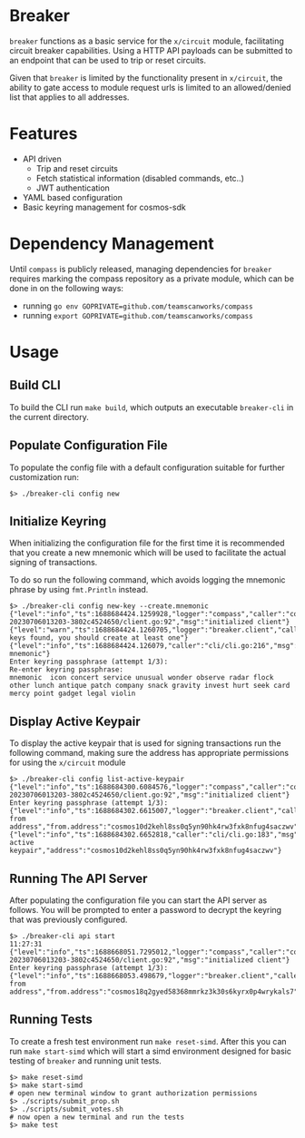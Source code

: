 # Breaker

`breaker` functions as a basic service for the `x/circuit` module, facilitating circuit breaker capabilities. Using a HTTP API payloads can be submitted to an endpoint that can be used to trip or reset circuits.

Given that `breaker` is limited by the functionality present in `x/circuit`, the ability to gate access to module request urls is limited to an allowed/denied list that applies to all addresses.

# Features

* API driven
    * Trip and reset circuits
    * Fetch statistical information (disabled commands, etc..)
    * JWT authentication
* YAML based configuration 
* Basic keyring management for cosmos-sdk

# Dependency Management

Until `compass` is publicly released, managing dependencies for `breaker` requires marking the compass repository as a private module, which can be done in on the following ways:

* running `go env GOPRIVATE=github.com/teamscanworks/compass`
* running `export GOPRIVATE=github.com/teamscanworks/compass`

# Usage

## Build CLI

To build the CLI run `make build`, which outputs an executable `breaker-cli` in the current directory.

## Populate Configuration File

To populate the config file with a default configuration suitable for further customization run:

```shell
$> ./breaker-cli config new
```

## Initialize Keyring

When initializing the configuration file for the first time it is recommended that you create a new mnemonic which will be used to facilitate the actual signing of transactions.

To do so run the following command, which avoids logging the mnemonic phrase by using `fmt.Println` instead.


```shell
$> ./breaker-cli config new-key --create.mnemonic
{"level":"info","ts":1688684424.1259928,"logger":"compass","caller":"compass@v0.0.0-20230706013203-3802c4524650/client.go:92","msg":"initialized client"}
{"level":"warn","ts":1688684424.1260705,"logger":"breaker.client","caller":"breakerclient/breakerclient.go:94","msg":"no keys found, you should create at least one"}
{"level":"info","ts":1688684424.126079,"caller":"cli/cli.go:216","msg":"creating mnemonic"}
Enter keyring passphrase (attempt 1/3):
Re-enter keyring passphrase:
mnemonic  icon concert service unusual wonder observe radar flock other lunch antique patch company snack gravity invest hurt seek card mercy point gadget legal violin
```

## Display Active Keypair

To display the active keypair that is used for signing transactions run the following command, making sure the address has appropriate permissions for using the `x/circuit` module

```shell
$> ./breaker-cli config list-active-keypair
{"level":"info","ts":1688684300.6084576,"logger":"compass","caller":"compass@v0.0.0-20230706013203-3802c4524650/client.go:92","msg":"initialized client"}
Enter keyring passphrase (attempt 1/3):
{"level":"info","ts":1688684302.6615007,"logger":"breaker.client","caller":"breakerclient/breakerclient.go:96","msg":"configured from address","from.address":"cosmos10d2kehl8ss0q5yn90hk4rw3fxk8nfug4saczwv"}
{"level":"info","ts":1688684302.6652818,"caller":"cli/cli.go:183","msg":"found active keypair","address":"cosmos10d2kehl8ss0q5yn90hk4rw3fxk8nfug4saczwv"}
```

## Running The API Server

After populating the configuration file you can start the API server as follows. You will be prompted to enter a password to decrypt the keyring that was previously configured.

```shell
$> ./breaker-cli api start                                                                                                                            11:27:31
{"level":"info","ts":1688668051.7295012,"logger":"compass","caller":"compass@v0.0.0-20230706013203-3802c4524650/client.go:92","msg":"initialized client"}
Enter keyring passphrase (attempt 1/3):
{"level":"info","ts":1688668053.498679,"logger":"breaker.client","caller":"breakerclient/breakerclient.go:97","msg":"configured from address","from.address":"cosmos18q2gyed58368mmrkz3k30s6kyrx0p4wrykals7"}
```

## Running Tests

To create a fresh test environment run `make reset-simd`. After this you can run `make start-simd` which will start a simd environment designed for basic testing of `breaker` and running unit tests.

```shell
$> make reset-simd
$> make start-simd
# open new terminal window to grant authorization permissions
$> ./scripts/submit_prop.sh
$> ./scripts/submit_votes.sh
# now open a new terminal and run the tests
$> make test